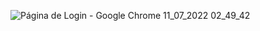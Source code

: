 ![Página de Login - Google Chrome 11_07_2022 02_49_42](https://user-images.githubusercontent.com/72584838/178197635-b6bef3a0-a2cd-484d-b110-f417865aa0b6.png)
